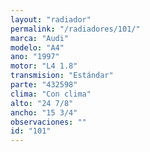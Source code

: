 ```yaml
---
layout: "radiador"
permalink: "/radiadores/101/"
marca: "Audi"
modelo: "A4"
ano: "1997"
motor: "L4 1.8"
transmision: "Estándar"
parte: "432598"
clima: "Con clima"
alto: "24 7/8"
ancho: "15 3/4"
observaciones: ""
id: "101"
---
```


